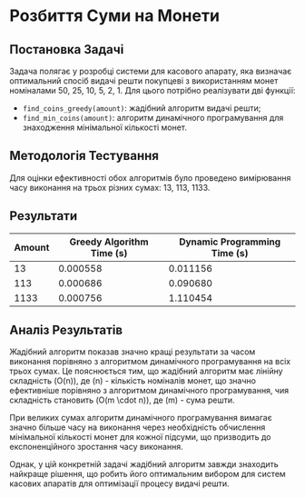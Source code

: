# Розбиття Суми на Монети

## Постановка Задачі

Задача полягає у розробці системи для касового апарату, яка визначає оптимальний спосіб видачі решти покупцеві з використанням монет номіналами 50, 25, 10, 5, 2, 1. 
Для цього потрібно реалізувати дві функції:

- `find_coins_greedy(amount)`: жадібний алгоритм видачі решти;
- `find_min_coins(amount)`: алгоритм динамічного програмування для знаходження мінімальної кількості монет.

## Методологія Тестування

Для оцінки ефективності обох алгоритмів було проведено вимірювання часу виконання на трьох різних сумах: 13, 113, 1133. 

## Результати

| Amount | Greedy Algorithm Time (s) | Dynamic Programming Time (s) |
|--------|---------------------------|------------------------------|
| 13     | 0.000558                  | 0.011156                     |
| 113    | 0.000686                  | 0.090680                     |
| 1133   | 0.000756                  | 1.110454                     |

## Аналіз Результатів

Жадібний алгоритм показав значно кращі результати за часом виконання порівняно з алгоритмом динамічного програмування на всіх трьох сумах. 
Це пояснюється тим, що жадібний алгоритм має лінійну складність \(O(n)\), де \(n\) - кількість номіналів монет, 
що значно ефективніше порівняно з алгоритмом динамічного програмування, чия складність становить \(O(m \cdot n)\), де \(m\) - сума решти.

При великих сумах алгоритм динамічного програмування вимагає значно більше часу на виконання через необхідність обчислення мінімальної кількості монет для кожної підсуми, 
що призводить до експоненційного зростання часу виконання.

Однак, у цій конкретній задачі жадібний алгоритм завжди знаходить найкраще рішення, що робить його оптимальним вибором для систем касових апаратів для оптимізації процесу видачі решти.
